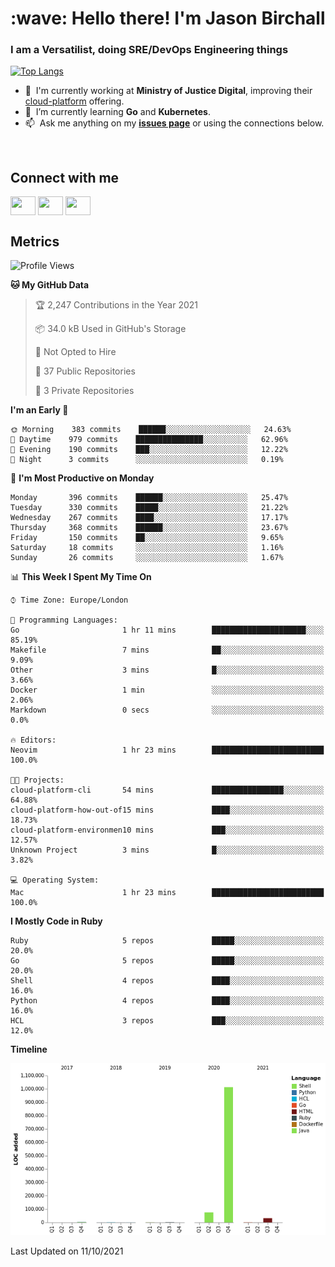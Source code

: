 <h1 align="left" id="jason-title">:wave: Hello there! I'm Jason Birchall</h1>
<h3 align="left">I am a Versatilist, doing SRE/DevOps Engineering things</h3>

[![Top Langs](https://github-readme-stats.vercel.app/api?username=jasonBirchall&show_icons=true&count_private=true&include_all_commits=true&theme=gruvbox)](https://github.com/anuraghazra/github-readme-stats)

- :office: &nbsp;I'm currently working at **Ministry of Justice Digital**, improving their [cloud-platform](https://github.com/ministryofjustice/cloud-platform) offering.
- :seedling: &nbsp;I’m currently learning **Go** and **Kubernetes**.
- :mailbox: &nbsp;Ask me anything on my **[issues page]** or using the connections below.


<br>

<h2>Connect with me</h2>
<p>
<a href="https://twitter.com/jsonBirchall" target="blank"><img align="center" src="https://cdn.jsdelivr.net/npm/simple-icons@3.0.1/icons/twitter.svg" alt="" height="30" width="40" /></a>
<a href="https://keybase.io/json0" target="blank"><img align="center" src="https://cdn.jsdelivr.net/npm/simple-icons@3.0.1/icons/keybase.svg" alt="" height="30" width="40" /></a>
<a href="https://www.reddit.com/user/kakorate" target="blank"><img align="center" src="https://cdn.jsdelivr.net/npm/simple-icons@3.0.1/icons/reddit.svg" alt="" height="30" width="40" /></a>
</p>

<h2>Metrics</h2>

<!--START_SECTION:waka-->
![Profile Views](http://img.shields.io/badge/Profile%20Views-0-blue)

**🐱 My GitHub Data** 

> 🏆 2,247 Contributions in the Year 2021
 > 
> 📦 34.0 kB Used in GitHub's Storage 
 > 
> 🚫 Not Opted to Hire
 > 
> 📜 37 Public Repositories 
 > 
> 🔑 3 Private Repositories  
 > 
**I'm an Early 🐤** 

```text
🌞 Morning    383 commits    ██████░░░░░░░░░░░░░░░░░░░   24.63% 
🌆 Daytime    979 commits    ███████████████░░░░░░░░░░   62.96% 
🌃 Evening    190 commits    ███░░░░░░░░░░░░░░░░░░░░░░   12.22% 
🌙 Night      3 commits      ░░░░░░░░░░░░░░░░░░░░░░░░░   0.19%

```
📅 **I'm Most Productive on Monday** 

```text
Monday       396 commits    ██████░░░░░░░░░░░░░░░░░░░   25.47% 
Tuesday      330 commits    █████░░░░░░░░░░░░░░░░░░░░   21.22% 
Wednesday    267 commits    ████░░░░░░░░░░░░░░░░░░░░░   17.17% 
Thursday     368 commits    ██████░░░░░░░░░░░░░░░░░░░   23.67% 
Friday       150 commits    ██░░░░░░░░░░░░░░░░░░░░░░░   9.65% 
Saturday     18 commits     ░░░░░░░░░░░░░░░░░░░░░░░░░   1.16% 
Sunday       26 commits     ░░░░░░░░░░░░░░░░░░░░░░░░░   1.67%

```


📊 **This Week I Spent My Time On** 

```text
⌚︎ Time Zone: Europe/London

💬 Programming Languages: 
Go                       1 hr 11 mins        █████████████████████░░░░   85.19% 
Makefile                 7 mins              ██░░░░░░░░░░░░░░░░░░░░░░░   9.09% 
Other                    3 mins              █░░░░░░░░░░░░░░░░░░░░░░░░   3.66% 
Docker                   1 min               ░░░░░░░░░░░░░░░░░░░░░░░░░   2.06% 
Markdown                 0 secs              ░░░░░░░░░░░░░░░░░░░░░░░░░   0.0%

🔥 Editors: 
Neovim                   1 hr 23 mins        █████████████████████████   100.0%

🐱‍💻 Projects: 
cloud-platform-cli       54 mins             ████████████████░░░░░░░░░   64.88% 
cloud-platform-how-out-of15 mins             ████░░░░░░░░░░░░░░░░░░░░░   18.73% 
cloud-platform-environmen10 mins             ███░░░░░░░░░░░░░░░░░░░░░░   12.57% 
Unknown Project          3 mins              █░░░░░░░░░░░░░░░░░░░░░░░░   3.82%

💻 Operating System: 
Mac                      1 hr 23 mins        █████████████████████████   100.0%

```

**I Mostly Code in Ruby** 

```text
Ruby                     5 repos             █████░░░░░░░░░░░░░░░░░░░░   20.0% 
Go                       5 repos             █████░░░░░░░░░░░░░░░░░░░░   20.0% 
Shell                    4 repos             ████░░░░░░░░░░░░░░░░░░░░░   16.0% 
Python                   4 repos             ████░░░░░░░░░░░░░░░░░░░░░   16.0% 
HCL                      3 repos             ███░░░░░░░░░░░░░░░░░░░░░░   12.0%

```


**Timeline**

![Chart not found](https://raw.githubusercontent.com/jasonBirchall/jasonBirchall/main/charts/bar_graph.png) 


 Last Updated on 11/10/2021
<!--END_SECTION:waka-->

<!-- links -->

[issues page]: https://github.com/jasonBirchall/jasonBirchall/issues "jasonBirchall/issues"
